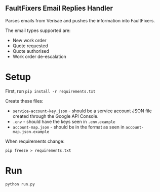 FaultFixers Email Replies Handler
---------------------------------

Parses emails from Verisae and pushes the information into FaultFixers.

The email types supported are:
* New work order
* Quote requested
* Quote authorised
* Work order de-escalation

Setup
=====

First, run `pip install -r requirements.txt`

Create these files:

* `service-account-key.json` - should be a service account JSON file created through the Google API Console.
* `.env` - should have the keys seen in `.env.example`
* `account-map.json` - should be in the format as seen in `account-map.json.example`

When requirements change:

`pip freeze > requirements.txt`

Run
===

`python run.py`
